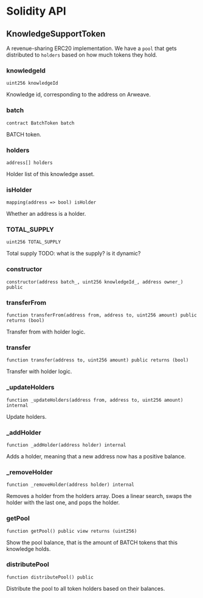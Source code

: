 # Solidity API

## KnowledgeSupportToken

A revenue-sharing ERC20 implementation.
We have a `pool` that gets distributed to `holders` based on how much tokens they hold.

### knowledgeId

```solidity
uint256 knowledgeId
```

Knowledge id, corresponding to the address on Arweave.

### batch

```solidity
contract BatchToken batch
```

BATCH token.

### holders

```solidity
address[] holders
```

Holder list of this knowledge asset.

### isHolder

```solidity
mapping(address => bool) isHolder
```

Whether an address is a holder.

### TOTAL_SUPPLY

```solidity
uint256 TOTAL_SUPPLY
```

Total supply
TODO: what is the supply? is it dynamic?

### constructor

```solidity
constructor(address batch_, uint256 knowledgeId_, address owner_) public
```

### transferFrom

```solidity
function transferFrom(address from, address to, uint256 amount) public returns (bool)
```

Transfer from with holder logic.

### transfer

```solidity
function transfer(address to, uint256 amount) public returns (bool)
```

Transfer with holder logic.

### _updateHolders

```solidity
function _updateHolders(address from, address to, uint256 amount) internal
```

Update holders.

### _addHolder

```solidity
function _addHolder(address holder) internal
```

Adds a holder, meaning that a new address now has a positive balance.

### _removeHolder

```solidity
function _removeHolder(address holder) internal
```

Removes a holder from the holders array.
Does a linear search, swaps the holder with the last one, and pops the holder.

### getPool

```solidity
function getPool() public view returns (uint256)
```

Show the pool balance, that is the amount of BATCH tokens
that this knowledge holds.

### distributePool

```solidity
function distributePool() public
```

Distribute the pool to all token holders based on their balances.

